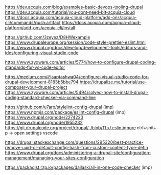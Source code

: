 https://dev.acquia.com/blog/examples-basic-devops-tooling-drupal
https://dev.acquia.com/tutorial/you-dont-need-blt-acquia-cloud
https://docs.acquia.com/acquia-cloud-platform/add-ons/acquia-cli/commands/push:artifact
https://docs.acquia.com/acquia-cloud-platform/add-ons/acquia-cli/install


https://github.com/3zeyez/D8HWexample
https://www.drupaleurope.org/session/code-style-prettier-eslint.html
https://www.drupal.org/docs/develop/development-tools/editors-and-ides/configuring-visual-studio-code

https://www.zyxware.com/articles/5774/how-to-configure-drupal-coding-standards-for-vs-code-editor 


https://medium.com/@saptashwa04/configure-visual-studio-code-for-drupal-development-8183b5bbe794
https://drupalize.me/tutorial/use-composer-your-drupal-project
https://www.zyxware.com/articles/5494/solved-how-to-install-drupal-coding-standard-checker-via-command-line

https://github.com/u7aro/stylelint-config-drupal   (imp)
https://www.npmjs.com/package/eslint-config-drupal   (imp)
https://www.drupal.org/node/2274223
https://www.drupal.org/node/1955232
https://git.drupalcode.org/project/drupal/-/blob/11.x/.eslintignore
ctrl+shit+ p -> open settings vscode

https://drupal.stackexchange.com/questions/295320/best-practice-remove-uuid-or-default-config-hash-from-custom-content-type-defin
https://www.drupal.org/docs/administering-a-drupal-site/configuration-management/managing-your-sites-configuration

https://packagist.rzp.io/packages/dallask/all-in-one-code-checker (imp)